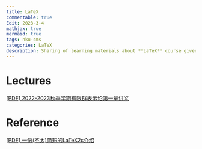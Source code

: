 ```yaml
---
title: LaTeX
commentable: true
Edit: 2023-3-4
mathjax: true
mermaid: true
tags: nku-sms 
categories: LaTeX
description: Sharing of learning materials about **LaTeX** course given by [Pr.Sun](https://my.nankai.edu.cn/sms/swc/list.htm) sms, Nankai University, in 2020 Fall semester.
---
```


# Lectures

<p><a href="https://ssskz.github.io/materials/有限群表示论/第1章.pdf" target="_blank">[PDF] 2022-2023秋季学期有限群表示论第一章讲义 </a></p>

# Reference

<p><a href="https://ssskz.github.io/materials/LaTeX/lshort-zh-cn.pdf" target="_blank">[PDF] 一份(不太)简短的LaTeX2ε介绍</a></p>
